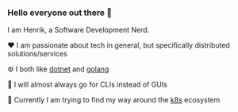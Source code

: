 ### Hello everyone out there 👋

I am Henrik, a Software Development Nerd. 

❤️ I am passionate about tech in general, but specifically distributed solutions/services

⚙️ I both like [dotnet](http://dot.net/) and [golang](https://golang.org/)

🏁 I will almost always go for CLIs instead of GUIs

🌱 Currently I am trying to find my way around the [k8s](https://kubernetes.io/) ecosystem


<!--
**bihe/bihe** is a ✨ _special_ ✨ repository because its `README.md` (this file) appears on your GitHub profile.

Here are some ideas to get you started:

- 🔭 I’m currently working on ...
- 🌱 I’m currently learning ...
- 👯 I’m looking to collaborate on ...
- 🤔 I’m looking for help with ...
- 💬 Ask me about ...
- 📫 How to reach me: ...
- 😄 Pronouns: ...
- ⚡ Fun fact: ...
-->
